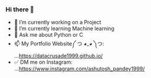 ### Hi there 👋

- 🔭 I’m currently working on a Project
- 🌱 I’m currently learning Machine learning
- 💬 Ask me about Python or C
- 📫 My Portfolio Website༼ つ ◕_◕ ༽つ: ...https://datacrusade1999.github.io/
- ✅ DM me on Instagram: ...https://www.instagram.com/ashutosh_pandey1999/


<!--
**DataCrusade1999/DataCrusade1999** is a ✨ _special_ ✨ repository because its `README.md` (this file) appears on your GitHub profile.

Here are some ideas to get you started:

- 🔭 I’m currently working on a project
- 🌱 I’m currently learning machine learning
- 👯 I’m looking to collaborate on ...
- 🤔 I’m looking for help with ...
- 💬 Ask me about python
- 📫 How to reach me: ...ashutosh.pandeyhlr007@gmail.com
- 😄 Pronouns: ...
- ⚡ Fun fact: ...
-->
